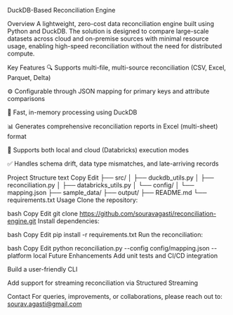 DuckDB-Based Reconciliation Engine

Overview
A lightweight, zero-cost data reconciliation engine built using Python and DuckDB. The solution is designed to compare large-scale datasets across cloud and on-premise sources with minimal resource usage, enabling high-speed reconciliation without the need for distributed compute.

Key Features
🔍 Supports multi-file, multi-source reconciliation (CSV, Excel, Parquet, Delta)

⚙️ Configurable through JSON mapping for primary keys and attribute comparisons

🚀 Fast, in-memory processing using DuckDB

📊 Generates comprehensive reconciliation reports in Excel (multi-sheet) format

💾 Supports both local and cloud (Databricks) execution modes

✅ Handles schema drift, data type mismatches, and late-arriving records

Project Structure
text
Copy
Edit
├── src/
│   ├── duckdb_utils.py
│   ├── reconciliation.py
│   ├── databricks_utils.py
│   └── config/
│       └── mapping.json
├── sample_data/
├── output/
├── README.md
└── requirements.txt
Usage
Clone the repository:

bash
Copy
Edit
git clone https://github.com/souravagasti/reconciliation-engine.git
Install dependencies:

bash
Copy
Edit
pip install -r requirements.txt
Run the reconciliation:

bash
Copy
Edit
python reconciliation.py --config config/mapping.json --platform local
Future Enhancements
Add unit tests and CI/CD integration

Build a user-friendly CLI

Add support for streaming reconciliation via Structured Streaming

Contact
For queries, improvements, or collaborations, please reach out to: sourav.agasti@gmail.com
